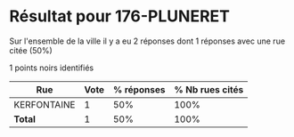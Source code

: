 # Résultat pour 176-PLUNERET

Sur l'ensemble de la ville il y a eu 2 réponses dont 1 réponses avec une rue citée (50%)

1 points noirs identifiés

| Rue | Vote | % réponses | % Nb rues cités|
|-----|------|------------|----------------|
| KERFONTAINE | 1 | 50% | 100%|
| **Total** | 1 | 50% | 100%|

